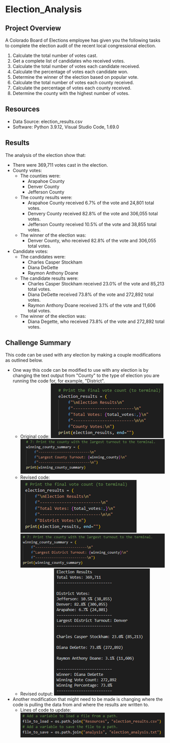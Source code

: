 # Election_Analysis

## Project Overview
A Colorado Board of Elections employee has given you the following tasks to complete the election audit of the recent local congressional election.

1. Calculate the total number of votes cast.
2. Get a complete list of candidates who received votes.
3. Calculate the total number of votes each candidate received.
4. Calculate the percentage of votes each candidate won.
5. Determine the winner of the election based on popular vote.
6. Calculate the total number of votes each county received.
7. Calculate the percentage of votes each county received.
8. Determine the county with the highest number of votes.

## Resources
- Data Source: election_results.csv
- Software: Python 3.9.12, Visual Studio Code, 1.69.0
   
 ## Results
The analysis of the election show that:
- There were 369,711 votes cast in the election.
- County votes:
    - The counties were:
        - Arapahoe County
        - Denver County
        - Jefferson County
    - The county results were:
        - Arapahoe County received 6.7% of the vote and 24,801 total votes.
        - Denvery County received 82.8% of the vote and 306,055 total votes.
        - Jefferson County received 10.5% of the vote and 38,855 total votes.
    - The winner of the election was:
        - Denver County, who received 82.8% of the vote and 306,055 total votes. 
- Candidate votes:
    - The candidates were:
        - Charles Casper Stockham
        - Diana DeGette
        - Raymon Anthony Doane
    - The candidate results were:
        - Charles Casper Stockham received 23.0% of the vote and 85,213 total votes.
        - Diana DeGette received 73.8% of the vote and 272,892 total votes.
        - Raymon Anthony Doane received 3.1% of the vote and 11,606 total votes.
    - The winner of the election was:
        - Diana Degette, who received 73.8% of the vote and 272,892 total votes.

 ## Challenge Summary

This code can be used with any election by making a couple modifications as outlined below.
- One way this code can be modified to use with any election is by changing the text output from "County" to the type of election you are running the code for, for example, "District".   
    - Original code:
        ![Code Screenshot County 1](/Resources/Code_Screenshot_County1.png)   ![Code Screenshot County 2](/Resources/Code_Screenshot_County2.png)
    - Revised code:
        ![Code Screenshot District 1](/Resources/Code_Screenshot_District1.png)   ![Code Screenshot District 2](/Resources/Code_Screenshot_District2.png)
    - Revised output:
        ![Results Screenshot District](/Resources/Results_Screenshot_District.png)
- Another modification that might need to be made is changing where the code is pulling the data from and where the results are written to.
    - Lines of code to update:
    ![Code Screenshot](/Resources/Code_Screenshot.png)
